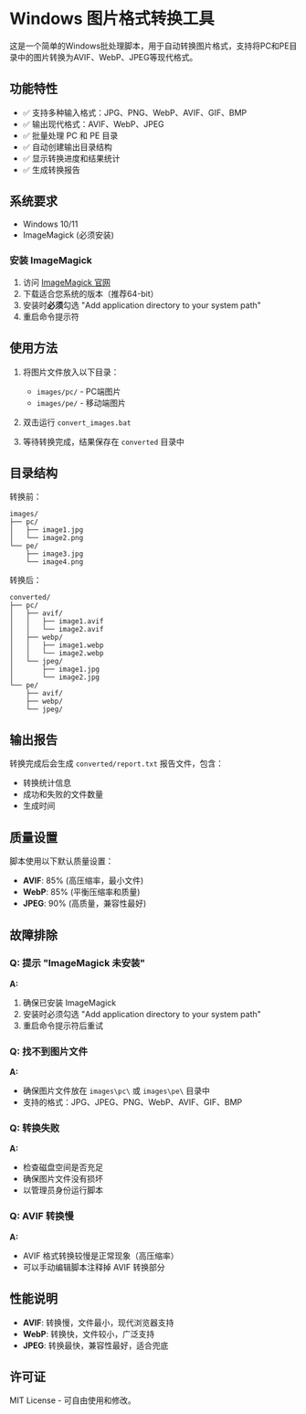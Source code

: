 # Windows 图片格式转换工具

这是一个简单的Windows批处理脚本，用于自动转换图片格式，支持将PC和PE目录中的图片转换为AVIF、WebP、JPEG等现代格式。

## 功能特性

- ✅ 支持多种输入格式：JPG、PNG、WebP、AVIF、GIF、BMP
- ✅ 输出现代格式：AVIF、WebP、JPEG
- ✅ 批量处理 PC 和 PE 目录
- ✅ 自动创建输出目录结构
- ✅ 显示转换进度和结果统计
- ✅ 生成转换报告

## 系统要求

- Windows 10/11
- ImageMagick (必须安装)

### 安装 ImageMagick

1. 访问 [ImageMagick 官网](https://imagemagick.org/script/download.php#windows)
2. 下载适合您系统的版本（推荐64-bit）
3. 安装时**必须**勾选 "Add application directory to your system path"
4. 重启命令提示符

## 使用方法

1. 将图片文件放入以下目录：
   - `images/pc/` - PC端图片
   - `images/pe/` - 移动端图片

2. 双击运行 `convert_images.bat`

3. 等待转换完成，结果保存在 `converted` 目录中

## 目录结构

转换前：
```
images/
├── pc/
│   ├── image1.jpg
│   └── image2.png
└── pe/
    ├── image3.jpg
    └── image4.png
```

转换后：
```
converted/
├── pc/
│   ├── avif/
│   │   ├── image1.avif
│   │   └── image2.avif
│   ├── webp/
│   │   ├── image1.webp
│   │   └── image2.webp
│   └── jpeg/
│       ├── image1.jpg
│       └── image2.jpg
└── pe/
    ├── avif/
    ├── webp/
    └── jpeg/
```

## 输出报告

转换完成后会生成 `converted/report.txt` 报告文件，包含：
- 转换统计信息
- 成功和失败的文件数量
- 生成时间

## 质量设置

脚本使用以下默认质量设置：
- **AVIF**: 85% (高压缩率，最小文件)
- **WebP**: 85% (平衡压缩率和质量)
- **JPEG**: 90% (高质量，兼容性最好)

## 故障排除

### Q: 提示 "ImageMagick 未安装"
**A:** 
1. 确保已安装 ImageMagick
2. 安装时必须勾选 "Add application directory to your system path"
3. 重启命令提示符后重试

### Q: 找不到图片文件
**A:** 
- 确保图片文件放在 `images\pc\` 或 `images\pe\` 目录中
- 支持的格式：JPG、JPEG、PNG、WebP、AVIF、GIF、BMP

### Q: 转换失败
**A:** 
- 检查磁盘空间是否充足
- 确保图片文件没有损坏
- 以管理员身份运行脚本

### Q: AVIF 转换慢
**A:** 
- AVIF 格式转换较慢是正常现象（高压缩率）
- 可以手动编辑脚本注释掉 AVIF 转换部分

## 性能说明

- **AVIF**: 转换慢，文件最小，现代浏览器支持
- **WebP**: 转换快，文件较小，广泛支持
- **JPEG**: 转换最快，兼容性最好，适合兜底

## 许可证

MIT License - 可自由使用和修改。